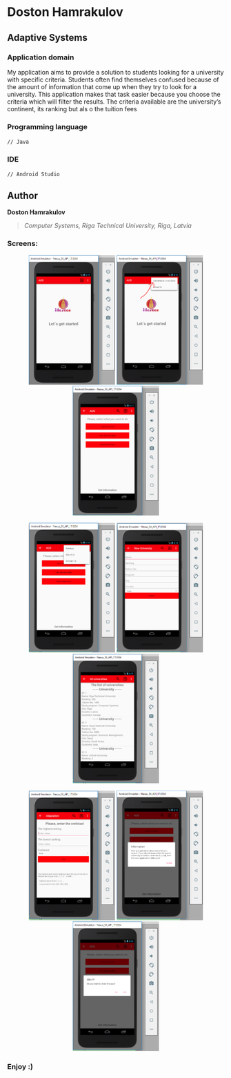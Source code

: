 # Doston Hamrakulov

## Adaptive Systems
### Application domain  
My application aims to provide a solution to students looking for a university with specific criteria. Students often find themselves confused because of the amount of information that come up when they try to look for a university. This application makes that task easier because you choose the criteria which will filter the results. The criteria available are the university’s continent, its ranking but als o the tuition fees



### Programming language
```[java]
// Java 
```

### IDE
```[androidstudio]
// Android Studio
```

## Author
**Doston Hamrakulov**
>*Computer Systems, Riga Technical University, Riga, Latvia*


### Screens:


<p align="center"><img width="200px" height="300px" src="https://github.com/dostonhamrakulov/SQLiteDatabase-using-AsyncTask/blob/master/Images/images_1.PNG" />
	<img width="200px" height="300px" src="https://github.com/dostonhamrakulov/SQLiteDatabase-using-AsyncTask/blob/master/Images/images_2.PNG" />
	<img width="200px" height="300px" src="https://github.com/dostonhamrakulov/SQLiteDatabase-using-AsyncTask/blob/master/Images/images_3.PNG" />
</p>
<p align="center">
	<img width="200px" height="300px" src="https://github.com/dostonhamrakulov/SQLiteDatabase-using-AsyncTask/blob/master/Images/images_4.PNG" />
	<img width="200px" height="300px" src="https://github.com/dostonhamrakulov/SQLiteDatabase-using-AsyncTask/blob/master/Images/images_5.PNG" />
	<img width="200px" height="300px" src="https://github.com/dostonhamrakulov/SQLiteDatabase-using-AsyncTask/blob/master/Images/images_6.PNG" />
</p>
<p align="center">
	<img width="200px" height="300px" src="https://github.com/dostonhamrakulov/SQLiteDatabase-using-AsyncTask/blob/master/Images/images_7.PNG" />
	<img width="200px" height="300px" src="https://github.com/dostonhamrakulov/SQLiteDatabase-using-AsyncTask/blob/master/Images/images_8.PNG" />
	<img width="200px" height="300px" src="https://github.com/dostonhamrakulov/SQLiteDatabase-using-AsyncTask/blob/master/Images/images_9.PNG" />
</p>

### Enjoy :)